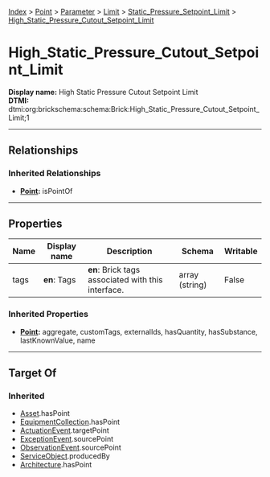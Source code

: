 [Index](../../../../Index.md) > [Point](../../../Point.md) > [Parameter](../../Parameter.md) > [Limit](../Limit.md) > [Static_Pressure_Setpoint_Limit](Static_Pressure_Setpoint_Limit.md) > [High_Static_Pressure_Cutout_Setpoint_Limit](#)
# High_Static_Pressure_Cutout_Setpoint_Limit

**Display name:** High Static Pressure Cutout Setpoint Limit<br />
**DTMI:** dtmi:org:brickschema:schema:Brick:High_Static_Pressure_Cutout_Setpoint_Limit;1

---

## Relationships
### Inherited Relationships
* **[Point](../../../Point.md):** isPointOf

---

## Properties
|Name|Display name|Description|Schema|Writable|
|-|-|-|-|-|
|tags|**en**: Tags|**en**: Brick tags associated with this interface.|array (string)|False|
### Inherited Properties
* **[Point](../../../Point.md):** aggregate, customTags, externalIds, hasQuantity, hasSubstance, lastKnownValue, name

---

## Target Of
### Inherited
* [Asset](../../../../Asset/Asset.md).hasPoint
* [EquipmentCollection](../../../../Collection/AssetCollection/EquipmentCollection/EquipmentCollection.md).hasPoint
* [ActuationEvent](../../../../Event/PointEvent/ActuationEvent.md).targetPoint
* [ExceptionEvent](../../../../Event/PointEvent/ExceptionEvent.md).sourcePoint
* [ObservationEvent](../../../../Event/PointEvent/ObservationEvent.md).sourcePoint
* [ServiceObject](../../../../Information/ServiceObject/ServiceObject.md).producedBy
* [Architecture](../../../../Space/Architecture/Architecture.md).hasPoint
